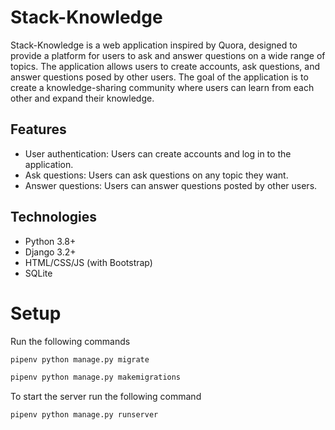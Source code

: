 # Stack-Knowledge

Stack-Knowledge is a web application inspired by Quora, designed to provide a platform for users to ask and answer questions on a wide range of topics. The application allows users to create accounts, ask questions, and answer questions posed by other users. The goal of the application is to create a knowledge-sharing community where users can learn from each other and expand their knowledge.

## Features

- User authentication: Users can create accounts and log in to the application.
- Ask questions: Users can ask questions on any topic they want.
- Answer questions: Users can answer questions posted by other users.

## Technologies

- Python 3.8+
- Django 3.2+
- HTML/CSS/JS (with Bootstrap)
- SQLite

# Setup
Run the following commands
```zsh 
pipenv python manage.py migrate
```
```zsh 
pipenv python manage.py makemigrations
```
To start the server run the following command
```zsh 
pipenv python manage.py runserver
```
